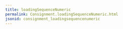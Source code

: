 ```yaml
---
title: loadingSequenceNumeric
permalink: Consignment.loadingSequenceNumeric.html
jsonid: consignment_loadingsequencenumeric
---
```

